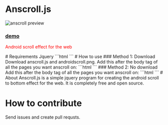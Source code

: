 # Anscroll.js
![anscroll preview](https://pjtsearch.com/androidscroll/anscrollpre.gif)

### [demo](https://pjtsearch.com/androidscroll "https://pjtsearch.com/androidscroll")

<p style="color:red">Android scroll effect for the web</p>
# Requirements
Jquery
```html
<script src="//code.jquery.com/jquery-3.1.1.js"></script>
 ```  
# How to use
### Method 1: Download
Download anscroll.js and androidscroll.png.
Add this after the body tag of all the pages you want anscroll on:
```html
<script src="anscroll.js"></script>
```
### Method 2: No download
Add this after the body tag of all the pages you want anscroll on:
```html
<script src="https://pjtsearch.com/androidscroll/anscrollnodownload.js"></script>
```
# About
Anscroll.js is a simple jquery program for creating the android scroll to bottom effect for the web.  It is completely free and open source.

# How to contribute
Send issues and create pull requsts.
